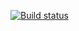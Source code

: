 [![Build status](https://ci.appveyor.com/api/projects/status/u47x1ajk2i2syvio/branch/master?svg=true)](https://ci.appveyor.com/project/Kotemako/selenide2-2/branch/master)